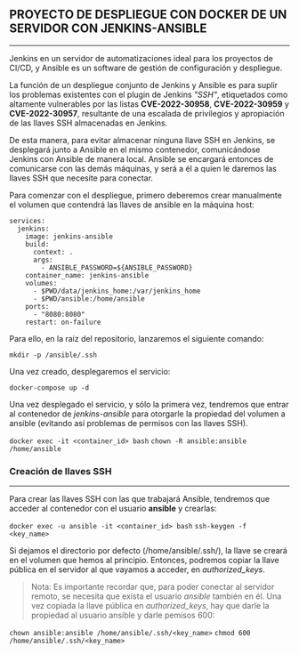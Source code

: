 ## PROYECTO DE DESPLIEGUE CON DOCKER DE UN SERVIDOR CON JENKINS-ANSIBLE
---

Jenkins en un servidor de automatizaciones ideal para los proyectos de CI/CD, y Ansible es un software de gestión de configuración y despliegue.

La función de un despliegue conjunto de Jenkins y Ansible es para suplir los problemas existentes con el plugin de Jenkins *"SSH"*, etiquetados como altamente vulnerables por las listas **CVE-2022-30958**, **CVE-2022-30959** y **CVE-2022-30957**, resultante de una escalada de privilegios y apropiación de las llaves SSH almacenadas en Jenkins.

De esta manera, para evitar almacenar ninguna llave SSH en Jenkins, se desplegará junto a Ansible en el mismo contenedor, comunicándose Jenkins con Ansible de manera local. Ansible se encargará entonces de comunicarse con las demás máquinas, y será a él a quien le daremos las llaves SSH que necesite para conectar.

Para comenzar con el despliegue, primero deberemos crear manualmente el volumen que contendrá las llaves de ansible en la máquina host:

```
services: 
  jenkins:
    image: jenkins-ansible
    build:
      context: .
      args:
        - ANSIBLE_PASSWORD=${ANSIBLE_PASSWORD}
    container_name: jenkins-ansible
    volumes:
      - $PWD/data/jenkins_home:/var/jenkins_home
      - $PWD/ansible:/home/ansible
    ports:
      - "8080:8080"
    restart: on-failure
```

Para ello, en la raiz del repositorio, lanzaremos el siguiente comando:

`mkdir -p /ansible/.ssh`

Una vez creado, desplegaremos el servicio:

`docker-compose up -d`

Una vez desplegado el servicio, y sólo la primera vez, tendremos que entrar al contenedor de *jenkins-ansible* para otorgarle la propiedad del volumen a ansible (evitando así problemas de permisos con las llaves SSH).

`docker exec -it <container_id> bash`
`chown -R ansible:ansible /home/ansible`

### Creación de llaves SSH
---

Para crear las llaves SSH con las que trabajará Ansible, tendremos que acceder al contenedor con el usuario **ansible** y crearlas:

`docker exec -u ansible -it <container_id> bash`
`ssh-keygen -f <key_name>`

Si dejamos el directorio por defecto (/home/ansible/.ssh/), la llave se creará en el volumen que hemos al principio. Entonces, podremos copiar la llave pública en el servidor al que vayamos a acceder, en *authorized_keys*.

>Nota: Es importante recordar que, para poder conectar al servidor remoto, se necesita que exista el usuario *ansible* también en él. Una vez copiada la llave pública en *authorized_keys*, hay que darle la propiedad al usuario ansible y darle pemisos 600:

`chown ansible:ansible /home/ansible/.ssh/<key_name>`
`chmod 600 /home/ansible/.ssh/<key_name>` 